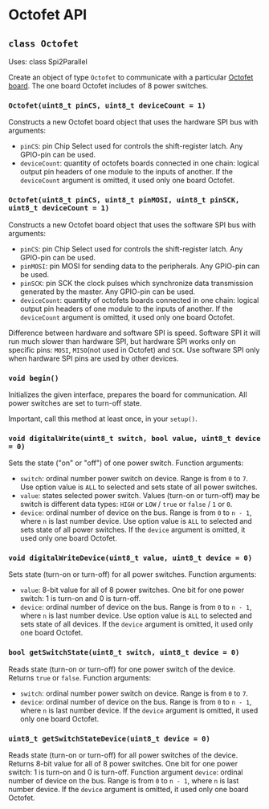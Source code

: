 # Octofet API

## `class Octofet`

Uses: class Spi2Parallel

Create an object of type `Octofet` to communicate with a particular [Octofet board](https://my.amperka.com/modules/octofet). The one board Octofet includes of 8 power switches.

### `Octofet(uint8_t pinCS, uint8_t deviceCount = 1)`

Constructs a new Octofet board object that uses the hardware SPI bus with arguments:

- `pinCS`: pin Chip Select used for controls the shift-register latch. Any GPIO-pin can be used.
- `deviceCount`: quantity of octofets boards connected in one chain: logical output pin headers of one module to the inputs of another. If the `deviceCount` argument is omitted, it used only one board Octofet.

### `Octofet(uint8_t pinCS, uint8_t pinMOSI, uint8_t pinSCK, uint8_t deviceCount = 1)`

Constructs a new Octofet board object that uses the software SPI bus with arguments:

- `pinCS`: pin Chip Select used for controls the shift-register latch. Any GPIO-pin can be used.
- `pinMOSI`: pin MOSI for sending data to the peripherals. Any GPIO-pin can be used.
- `pinSCK`: pin SCK the clock pulses which synchronize data transmission generated by the master. Any GPIO-pin can be used.
- `deviceCount`: quantity of octofets boards connected in one chain: logical output pin headers of one module to the inputs of another. If the `deviceCount` argument is omitted, it used only one board Octofet.

Difference between hardware and software SPI is speed. Software SPI it will run much slower than hardware SPI, but hardware SPI works only on specific pins: `MOSI`, `MISO`(not used in Octofet) and `SCK`. Use software SPI only when hardware SPI pins are used by other devices.

### `void begin()`

Initializes the given interface, prepares the board for communication. All power switches are set to turn-off state.

Important, call this method at least once, in your `setup()`.

### `void digitalWrite(uint8_t switch, bool value, uint8_t device = 0)`

Sets the state ("on" or "off") of one power switch. Function arguments:

- `switch`: ordinal number power switch on device. Range is from `0` to `7`. Use option value is `ALL` to selected and sets state of all power switches.
- `value`: states selected power switch. Values (turn-on or turn-off) may be switch is different data types: `HIGH` or `LOW` / `true` or `false` / `1` or `0`.
- `device`: ordinal number of device on the bus. Range is from `0` to `n - 1`, where `n` is last number device. Use option value is `ALL` to selected and sets state of all power switches. If the `device` argument is omitted, it used only one board Octofet.

### `void digitalWriteDevice(uint8_t value, uint8_t device = 0)`

Sets state (turn-on or turn-off) for all power switches. Function arguments:

- `value`: 8-bit value for all of 8 power switches. One bit for one power switch: 1 is turn-on and 0 is turn-off.
- `device`: ordinal number of device on the bus. Range is from `0` to `n - 1`, where `n` is last number device. Use option value is `ALL` to selected and sets state of all devices. If the `device` argument is omitted, it used only one board Octofet.

### `bool getSwitchState(uint8_t switch, uint8_t device = 0)`

Reads state (turn-on or turn-off) for one power switch of the device. Returns `true` or `false`. Function arguments:

- `switch`: ordinal number power switch on device. Range is from `0` to `7`.
- `device`: ordinal number of device on the bus. Range is from `0` to `n - 1`, where `n` is last number device. If the `device` argument is omitted, it used only one board Octofet.

### `uint8_t getSwitchStateDevice(uint8_t device = 0)`

Reads state (turn-on or turn-off) for all power switches of the device. Returns 8-bit value for all of 8 power switches. One bit for one power switch: 1 is turn-on and 0 is turn-off. Function argument `device`: ordinal number of device on the bus. Range is from `0` to `n - 1`, where `n` is last number device. If the `device` argument is omitted, it used only one board Octofet.
